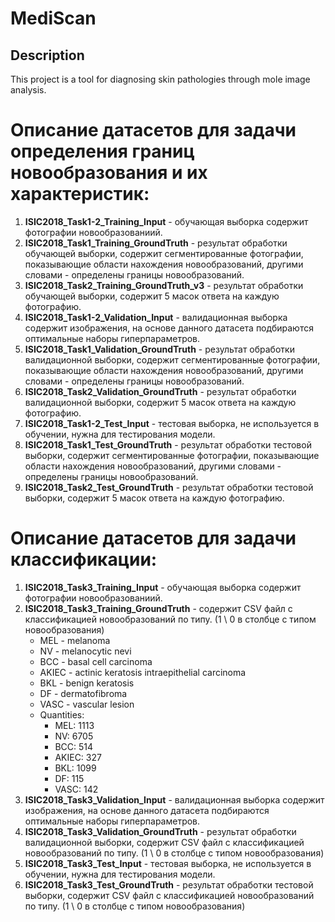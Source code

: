 # MediScan

## Description
This project is a tool for diagnosing skin pathologies through mole image analysis.

# Описание датасетов для задачи определения границ новообразования и их характеристик:
1. **ISIC2018_Task1-2_Training_Input** - обучающая выборка содержит фотографии новообразованиий.
2. **ISIC2018_Task1_Training_GroundTruth** - результат обработки обучающей выборки, содержит сегментированные фотографии, показывающие области нахождения новообразований, другими словами - определены границы новообразований.
3. **ISIC2018_Task2_Training_GroundTruth_v3** - результат обработки обучающей выборки, содержит 5 масок ответа на каждую фотографию.
4. **ISIC2018_Task1-2_Validation_Input** - валидационная выборка содержит изображения, на основе данного датасета подбираются оптимальные наборы гиперпараметров.
5. **ISIC2018_Task1_Validation_GroundTruth** - результат обработки валидационной выборки, содержит сегментированные фотографии, показывающие области нахождения новообразований, другими словами - определены границы новообразований.
6. **ISIC2018_Task2_Validation_GroundTruth** - результат обработки валидационной выборки, содержит 5 масок ответа на каждую фотографию.
7. **ISIC2018_Task1-2_Test_Input** - тестовая выборка, не используется в обучении, нужна для тестирования модели.
8. **ISIC2018_Task1_Test_GroundTruth** - результат обработки тестовой выборки, содержит сегментированные фотографии, показывающие области нахождения новообразований, другими словами - определены границы новообразований.
9. **ISIC2018_Task2_Test_GroundTruth** - результат обработки тестовой выборки, содержит 5 масок ответа на каждую фотографию.

# Описание датасетов для задачи классификации:
1. **ISIC2018_Task3_Training_Input** - обучающая выборка содержит фотографии новообразованиий.
2. **ISIC2018_Task3_Training_GroundTruth** - содержит CSV файл с классификацией новообразований по типу. (1 \ 0 в столбце с типом новообразования)
   * MEL - melanoma
   * NV - melanocytic nevi
   * BCC - basal cell carcinoma
   * AKIEC - actinic keratosis intraepithelial carcinoma
   * BKL - benign keratosis
   * DF - dermatofibroma
   * VASC - vascular lesion
   * Quantities:
     - MEL: 1113	
     - NV: 6705	
     - BCC: 514	
     - AKIEC: 327	
     - BKL: 1099	
     - DF: 115	
     - VASC: 142
3. **ISIC2018_Task3_Validation_Input** - валидационная выборка содержит изображения, на основе данного датасета подбираются оптимальные наборы гиперпараметров.
4. **ISIC2018_Task3_Validation_GroundTruth** - результат обработки валидационной выборки, содержит CSV файл с классификацией новообразований по типу. (1 \ 0 в столбце с типом новообразования)
5. **ISIC2018_Task3_Test_Input** - тестовая выборка, не используется в обучении, нужна для тестирования модели.
6. **ISIC2018_Task3_Test_GroundTruth** - результат обработки тестовой выборки, содержит CSV файл с классификацией новообразований по типу. (1 \ 0 в столбце с типом новообразования)